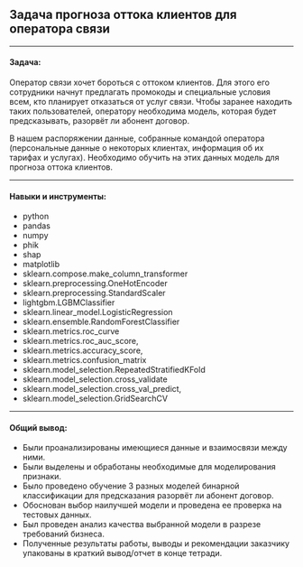 ## Задача прогноза оттока клиентов для оператора связи <br/>

***
#### Задача:

Оператор связи хочет бороться с оттоком клиентов. Для этого его сотрудники начнут предлагать промокоды и специальные условия всем, кто планирует отказаться от услуг связи. Чтобы заранее находить таких пользователей, оператору необходима модель, которая будет предсказывать, разорвёт ли абонент договор. 

В нашем распоряжении данные, собранные командой оператора (персональные данные о некоторых клиентах, информация об их тарифах и услугах). Необходимо обучить на этих данных модель для прогноза оттока клиентов.

***
#### Навыки и инструменты:

* python
* pandas
* numpy 
* phik
* shap
* matplotlib
* sklearn.compose.make_column_transformer
* sklearn.preprocessing.OneHotEncoder
* sklearn.preprocessing.StandardScaler
* lightgbm.LGBMClassifier
* sklearn.linear_model.LogisticRegression 
* sklearn.ensemble.RandomForestClassifier
* sklearn.metrics.roc_curve
* sklearn.metrics.roc_auc_score,
* sklearn.metrics.accuracy_score,
* sklearn.metrics.confusion_matrix
* sklearn.model_selection.RepeatedStratifiedKFold
* sklearn.model_selection.cross_validate
* sklearn.model_selection.cross_val_predict,
* sklearn.model_selection.GridSearchCV

***
#### Общий вывод:
* Были проанализированы имеющиеся данные и взаимосвязи между ними.
* Были выделены и обработаны необходимые для моделирования признаки.
* Было проведено обучение 3 разных моделей бинарной классификации для предсказания разорвёт ли абонент договор.
* Обоснован выбор наилучшей модели и проведена ее проверка на тестовых данных.
* Был проведен анализ качества выбранной модели в разрезе требований бизнеса.
* Полученные результаты работы, выводы и рекомендации заказчику упакованы в краткий вывод/отчет в конце тетради. 
